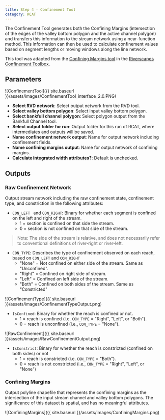 ```yaml
---
title: Step 4 - Confinement Tool
category: RCAT
---
```


The Confinement Tool generates both the Confining Margins (intersection of the edges of the valley bottom polygon and the active channel polygon) and transfers this information to the stream network using a near-function method. This information can then be used to calculate confinement values based on  segment lengths or moving windows along the line network. 

This tool was adapted from the [Confining Margins tool](http://confinement.riverscapes.xyz/Generate-Confining-Margins.html) in the [Riverscapes Confinement Toolbox](http://confinement.riverscapes.xyz/).

## Parameters

![ConfinementTool]({{ site.baseurl }}/assets/images/ConfinementTool_interface_2.0.PNG)

- **Select RVD network**: Select output network from the RVD tool.
- **Select valley bottom polygon**: Select input valley bottom polygon.
- **Select bankfull channel polygon**: Select polygon output from the Bankfull Channel tool. 
- **Select output folder for run**: Output folder for this run of RCAT, where intermediates and outputs will be saved.
- **Name confinement network output**: Name for output network including confinement fields.
- **Name confining margins output**: Name for output network of confining margins.
- **Calculate integrated width attributes?**: Default is unchecked.

## Outputs

### Raw Confinement Network

Output stream network including the raw confinement state, confinement type, and constriction in the following attributes:

- `CON_LEFT ` and `CON_RIGHT`: Binary for whether each segment is confined on the left and right of the stream.
  - 1 = section is confined on that side the stream.
  - 0 = section is not confined on that side of the stream. 

> Note: The side of the stream is relative, and does not necessarily refer to conventional definitions of river-right or river-left.

- `CON_TYPE`: Describes the type of confinement observed on each reach, based on `CON_LEFT` and `CON_RIGHT`
  - "None" = Not confined on either side of the stream. Same as "Unconfined".
  - "Right" = Confined on right side of stream.
  - "Left" = Confined on left side of the stream. 
  - "Both" = Confined on both sides of the stream. Same as "Constricted"

![ConfinementType]({{ site.baseurl }}/assets/images/ConfinementTypeOutput.png)

- `IsConfined`: Binary for whether the reach is confined or not.
  - 1 = reach is confined (i.e. `CON_TYPE` = "Right", "Left", or "Both").
  - 0 = reach is unconfined (i.e., `CON_TYPE` = "None").

![RawConfinement]({{ site.baseurl }}/assets/images/RawConfinementOutput.png)

- `IsConstrict`: Binary for whether the reach is constricted (confined on both sides) or not
  - 1 = reach is constricted (i.e. `CON_TYPE` = "Both").
  - 0 = reach is not constricted (i.e., `CON_TYPE` = "Right", "Left", or "None")

### Confining Margins

Output polyline shapefile that represents the confining margins as the intersection of the input stream channel and valley bottom polygons. The significance of this dataset is spatial, and has no meaningful attributes. 

![ConfiningMargins]({{ site.baseurl }}/assets/images/ConfiningMargins.png)
